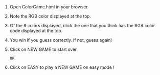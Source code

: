 #

1.	Open ColorGame.html in your browser.
2.	Note the RGB color displayed at the top.
3.	Of the 6 colors displayed, click the one that you think has the RGB color code displayed at the top.
4.	You win if you guess correctly. If not, guess again!

5.	Click on NEW GAME to start over.
		
		OR

6.	Click on EASY to play a NEW GAME on easy mode !